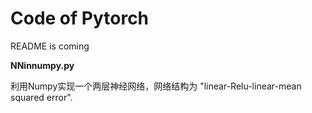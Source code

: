 # Code of Pytorch

README is coming


**NNinnumpy.py**

利用Numpy实现一个两层神经网络，网络结构为 "linear-Relu-linear-mean squared error".
